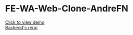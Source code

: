# FE-WA-Web-Clone-AndreFN

[Click to view demo](https://wa-web-clone.vercel.app)<br/>
[Backend's repo](https://github.com/andre-fajar-n/BE-WA-Web-Clone-AndreFN)
